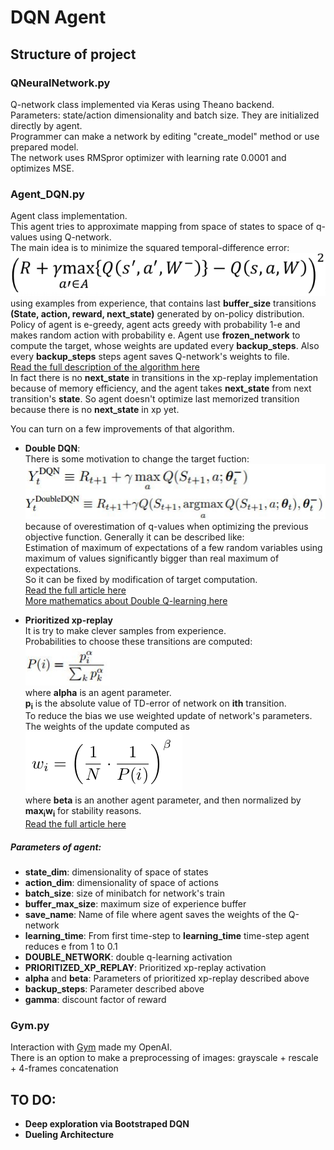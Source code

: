 # DQN Agent
## Structure of project
### QNeuralNetwork.py
Q-network class implemented via Keras using Theano backend.  
Parameters: state/action dimensionality and batch size. They are initialized directly by agent.  
Programmer can make a network by editing "create_model" method or use prepared model.  
The network uses RMSpror optimizer with learning rate 0.0001 and optimizes MSE. 
### Agent_DQN.py 
Agent class implementation.  
This agent tries to approximate mapping from space of states  to space of q-values  using Q-network.  
The main idea is to minimize the squared temporal-difference error:  
![TD-error](images/td-error.png)  
using examples from experience, that contains last **buffer_size** transitions **(State, action, reward, next_state)** generated by on-policy distribution.
Policy of agent is e-greedy, agent acts greedy with probability 1-e and makes random action with probability e.
Agent use **frozen_network** to compute the target, whose weights are updated every **backup_steps**. Also every **backup_steps** steps agent saves Q-network's weights to file.  
[Read the full description of the algorithm here](https://www.cs.toronto.edu/~vmnih/docs/dqn.pdf)  
In fact there is no **next_state** in transitions in the xp-replay implementation because of memory efficiency, and the agent takes **next_state** from next transition's **state**. So agent doesn't optimize last memorized transition because there is no **next_state** in xp yet.

You can turn on a few improvements of that algorithm. 
- **Double DQN**:  
There is some motivation to change the target fuction:  
![New target function](images/double-dqn.png)  
because of overestimation of q-values when optimizing the previous objective function.
Generally it can be described like:  
Estimation of maximum of expectations of a few random variables using maximum of values significantly bigger than real maximum of expectations.  
So it can be fixed by modification of target computation.  
[Read the full article here](http://arxiv.org/abs/1509.06461)  
[More mathematics about Double Q-learning here](https://papers.nips.cc/paper/3964-double-q-learning.pdf)

- **Prioritized xp-replay**  
It is try to make clever samples from experience.  
Probabilities to choose these transitions are computed:  
![Probability computation](images/probs.png)  
where **alpha** is an agent parameter.  
**p<sub>i</sub>** is the absolute value of TD-error of network on **ith** transition.  
To reduce the bias we use weighted update of network's parameters. The weights of the update computed as  
![Weights computation](images/weights.png)  
where **beta** is an another agent parameter,
and then normalized by **max<sub>i</sub>w<sub>i</sub>** for stability reasons.  
[Read the full article here](http://arxiv.org/abs/1511.05952)  

##### Parameters of agent:
- **state_dim**: dimensionality of space of states
- **action_dim**: dimensionality of space of actions
- **batch_size**: size of minibatch for network's train  
- **buffer_max_size**: maximum size of experience buffer
- **save_name**: Name of file where agent saves the weights of the Q-network
- **learning_time**: From first time-step to **learning_time** time-step agent reduces e from 1 to 0.1
- **DOUBLE_NETWORK**: double q-learning activation
- **PRIORITIZED_XP_REPLAY**: Prioritized xp-replay activation
- **alpha** and **beta**: Parameters of prioritized xp-replay described above
- **backup_steps**: Parameter described above  
- **gamma**: discount factor of reward  

### Gym.py 
Interaction with [Gym](https://gym.openai.com/) made my OpenAI.  
There is an option to make a preprocessing of images: grayscale + rescale + 4-frames concatenation

## TO DO:
- **Deep exploration via Bootstraped DQN**
- **Dueling Architecture**

